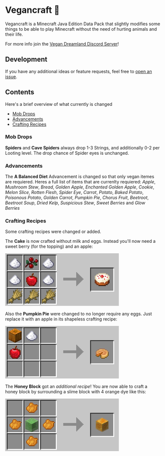 # Vegancraft 💚

Vegancraft is a Minecraft Java Edition Data Pack that slightly modifies some things to be able to play Minecraft without the need of hurting animals and their life.

For more info join the [Vegan Dreamland Discord Server](https://discord.gg/veg)!

## Development

If you have any additional ideas or feature requests, feel free to [open an issue](https://github.com/kesuaheli/vegancraft/issues/new).

## Contents

Here's a brief overview of what currently is changed

- [Mob Drops](#mob-drops)
- [Advancements](#advancements)
- [Crafting Recipes](#crafting-recipes)

### Mob Drops

**Spiders** and **Cave Spiders** always drop 1-3 Strings, and additionally 0-2 per Looting level. The drop chance of Spider eyes is unchanged.

### Advancements

The **A Balanced Diet** Advancement is changed so that only vegan itemes are requiered. Heres a full list of items that are currenlty requiered: *Apple*, *Mushroom Stew*, *Bread*, *Golden Apple*, *Enchanted Golden Apple*, *Cookie*, *Melon Slice*, *Rotten Flesh*, *Spider Eye*, *Carrot*, *Potato*, *Baked Potato*, *Poisonous Potato*, *Golden Carrot*, *Pumpkin Pie*, *Chorus Fruit*, *Beetroot*, *Beetroot Soup*, *Dried Kelp*, *Suspicious Stew*, *Sweet Berries* and *Glow Berries*

### Crafting Recipes

Some crafting recipes were changed or added.

The **Cake** is now crafted without milk and eggs. Instead you'll now need a sweet berry (for the topping) and an apple:

![cake recipe](images/recipe_cake.png)

Also the **Pumpkin Pie** were changed to no longer require any eggs. Just replace it with an apple in its shapeless crafting recipe:

![pumpkin pie recipe](images/recipe_pumpkin_pie.png)

The **Honey Block** got an *additional recipe*! You are now able to craft a honey block by surrounding a slime block with 4 orange dye like this:

![honey block recipe](images/recipe_honey_block.png)
